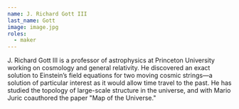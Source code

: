 ```yaml
---
name: J. Richard Gott III
last_name: Gott
image: image.jpg
roles:
  - maker
---
```

J. Richard Gott III is a professor of astrophysics at Princeton University working on cosmology and general relativity. He discovered an exact solution to Einstein’s field equations for two moving cosmic strings—a solution of particular interest as it would allow time travel to the past. He has studied the topology of large-scale structure in the universe, and with Mario Juric coauthored the paper "Map of the Universe."